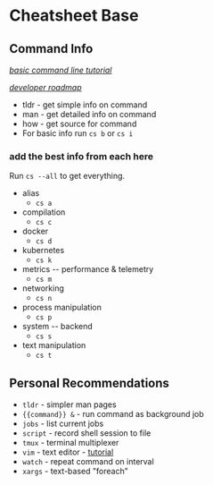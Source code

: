 # Cheatsheet Base

## Command Info

*[basic command line tutorial](https://ubuntu.com/tutorials/command-line-for-beginners#1-overview)*

*[developer roadmap](https://github.com/kamranahmedse/developer-roadmap)*

* tldr - get simple info on command
* man - get detailed info on command
* how - get source for command
* For basic info run `cs b` or `cs i`

### add the best info from each here

Run `cs --all` to get everything.

* alias
    * `cs a`
* compilation
    * `cs c`
* docker
    * `cs d`
* kubernetes
    * `cs k`
* metrics -- performance & telemetry
    * `cs m`
* networking
    * `cs n`
* process manipulation
    * `cs p`
* system -- backend
    * `cs s`
* text manipulation
    * `cs t`

## Personal Recommendations

* `tldr` - simpler man pages
* `{{command}} &` - run command as background job
* `jobs` - list current jobs
* `script` - record shell session to file
* `tmux` - terminal multiplexer
* `vim` - text editor - [tutorial](https://vim-adventures.com/)
* `watch` - repeat command on interval
* `xargs` - text-based \"foreach\"
